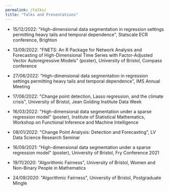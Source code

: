```yaml
---
permalink: /talks/
title: "Talks and Presentations"
---
```

- 15/12/2022: "High-dimensional data segmentation in regression settings permitting heavy tails and temporal dependence", Statscale ECR conference, Brighton

- 13/09/2022: "FNETS: An R Package for Network Analysis and Forecasting of High-Dimensional Time Series with Factor-Adjusted Vector Autoregressive Models" (poster), University of Bristol, Compass conference 

- 27/06/2022: "High-dimensional data segmentation in regression settings permitting heavy tails and temporal dependence", IMS Annual Meeting

- 17/06/2022: "Change point detection, Lasso regression, and the climate crisis", University of Bristol, Jean Golding Institute Data Week

- 16/03/2022: "High-dimensional data segmentation under a sparse regression model" (poster), Institute of Statistical Mathematics, Workshop on Functional Inference and Machine Intelligence

- 08/01/2022: "Change Point Analysis: Detection and Forecasting", LV Data Science Research Seminar

- 16/09/2021: "High-dimensional data segmentation under a sparse regression model" (poster), University of Bristol, Fry Conference 2021

- 19/11/2020: "Algorithmic Fairness", University of Bristol, Women and Non-Binary People in Mathematics

- 24/09/2020: "Algorithmic Fairness", University of Bristol, Postgraduate Mingle

